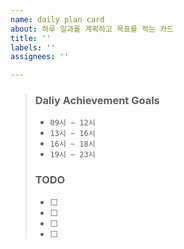 ```yaml
---
name: daily plan card
about: 하루 일과를 계획하고 목표를 적는 카드
title: ''
labels: ''
assignees: ''

---
```


> ### Daliy Achievement Goals
> * `09시 ~ 12시` 
> * `13시 ~ 16시` 
> * `16시 ~ 18시`
> * `19시 ~ 23시` 
> 
> ### TODO
> * [ ]  
> * [ ]  
> * [ ]  
> * [ ]
